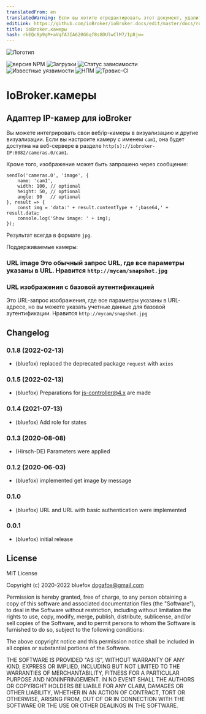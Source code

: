 ```yaml
---
translatedFrom: en
translatedWarning: Если вы хотите отредактировать этот документ, удалите поле «translationFrom», в противном случае этот документ будет снова автоматически переведен
editLink: https://github.com/ioBroker/ioBroker.docs/edit/master/docs/ru/adapterref/iobroker.cameras/README.md
title: ioBroker.камеры
hash: rkEQc8p9gM+aVqfA3IA620G6qf8s8DUlwClM7/Ip8jw=
---
```

![Логотип](../../../en/adapterref/iobroker.cameras/admin/cameras.png)

![версия NPM](http://img.shields.io/npm/v/iobroker.cameras.svg)
![Загрузки](https://img.shields.io/npm/dm/iobroker.cameras.svg)
![Статус зависимости](https://img.shields.io/david/ioBroker/iobroker.cameras.svg)
![Известные уязвимости](https://snyk.io/test/github/ioBroker/ioBroker.cameras/badge.svg)
![НПМ](https://nodei.co/npm/iobroker.cameras.png?downloads=true)
![Трэвис-CI](http://img.shields.io/travis/ioBroker/ioBroker.cameras/master.svg)

# IoBroker.камеры
## Адаптер IP-камер для ioBroker
Вы можете интегрировать свои веб/ip-камеры в визуализацию и другие визуализации.
Если вы настроите камеру с именем `cam1`, она будет доступна на веб-сервере в разделе `http(s)://iobroker-IP:8082/cameras.0/cam1`.

Кроме того, изображение может быть запрошено через сообщение:

```
sendTo('cameras.0', 'image', {
    name: 'cam1',
    width: 100, // optional
    height: 50, // optional
    angle: 90   // optional
}, result => {
    const img = 'data:' + result.contentType + ';base64,' + result.data;
    console.log('Show image: ' + img);
});
```

Результат всегда в формате `jpg`.

Поддерживаемые камеры:

### URL image Это обычный запрос URL, где все параметры указаны в URL. Нравится `http://mycam/snapshot.jpg`
### URL изображения с базовой аутентификацией
Это URL-запрос изображения, где все параметры указаны в URL-адресе, но вы можете указать учетные данные для базовой аутентификации. Нравится `http://mycam/snapshot.jpg`

<!-- Заполнитель для следующей версии (в начале строки):

### __РАБОТА ВЫПОЛНЯЕТСЯ__ -->

## Changelog
### 0.1.8 (2022-02-13)
* (bluefox) replaced the deprecated package `request` with `axios`

### 0.1.5 (2022-02-13)
* (bluefox) Preparations for js-controller@4.x are made

### 0.1.4 (2021-07-13)
* (bluefox) Add role for states

### 0.1.3 (2020-08-08)
* (Hirsch-DE) Parameters were applied

### 0.1.2 (2020-06-03)
* (bluefox) implemented get image by message

### 0.1.0
* (bluefox) URL and URL with basic authentication were implemented

### 0.0.1
* (bluefox) initial release

## License
MIT License

Copyright (c) 2020-2022 bluefox <dogafox@gmail.com>

Permission is hereby granted, free of charge, to any person obtaining a copy
of this software and associated documentation files (the "Software"), to deal
in the Software without restriction, including without limitation the rights
to use, copy, modify, merge, publish, distribute, sublicense, and/or sell
copies of the Software, and to permit persons to whom the Software is
furnished to do so, subject to the following conditions:

The above copyright notice and this permission notice shall be included in all
copies or substantial portions of the Software.

THE SOFTWARE IS PROVIDED "AS IS", WITHOUT WARRANTY OF ANY KIND, EXPRESS OR
IMPLIED, INCLUDING BUT NOT LIMITED TO THE WARRANTIES OF MERCHANTABILITY,
FITNESS FOR A PARTICULAR PURPOSE AND NONINFRINGEMENT. IN NO EVENT SHALL THE
AUTHORS OR COPYRIGHT HOLDERS BE LIABLE FOR ANY CLAIM, DAMAGES OR OTHER
LIABILITY, WHETHER IN AN ACTION OF CONTRACT, TORT OR OTHERWISE, ARISING FROM,
OUT OF OR IN CONNECTION WITH THE SOFTWARE OR THE USE OR OTHER DEALINGS IN THE
SOFTWARE.